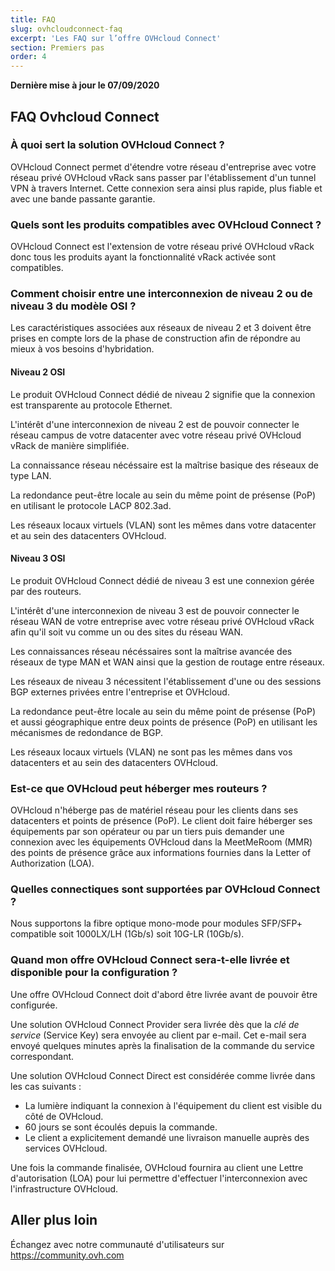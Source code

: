 ```yaml
---
title: FAQ
slug: ovhcloudconnect-faq
excerpt: 'Les FAQ sur l’offre OVHcloud Connect'
section: Premiers pas
order: 4
---
```


**Dernière mise à jour le 07/09/2020**

## FAQ Ovhcloud Connect

### À quoi sert la solution OVHcloud Connect ?

OVHcloud Connect permet d'étendre votre réseau d'entreprise avec votre réseau privé OVHcloud vRack sans passer par l'établissement d'un tunnel VPN à travers Internet. Cette connexion sera ainsi plus rapide, plus fiable et avec une bande passante garantie.

### Quels sont les produits compatibles avec OVHcloud Connect ?

OVHcloud Connect est l'extension de votre réseau privé OVHcloud vRack donc tous les produits ayant la fonctionnalité vRack activée sont compatibles.

### Comment choisir entre une interconnexion de niveau 2 ou de niveau 3 du modèle OSI ?

Les caractéristiques associées aux réseaux de niveau 2 et 3 doivent être prises en compte lors de la phase de construction afin de répondre au mieux à vos besoins d'hybridation.

#### Niveau 2 OSI

Le produit OVHcloud Connect dédié de niveau 2 signifie que la connexion est transparente au protocole Ethernet.

L'intérêt d'une interconnexion de niveau 2 est de pouvoir connecter le réseau campus de votre datacenter avec votre réseau privé OVHcloud vRack de manière simplifiée. 

La connaissance réseau nécéssaire est la maîtrise basique des réseaux de type LAN. 

La redondance peut-être locale au sein du même point de présense (PoP) en utilisant le protocole LACP 802.3ad.

Les réseaux locaux virtuels (VLAN) sont les mêmes dans votre datacenter et au sein des datacenters OVHcloud.

#### Niveau 3 OSI

Le produit OVHcloud Connect dédié de niveau 3 est une connexion gérée par des routeurs. 

L'intérêt d'une interconnexion de niveau 3 est de pouvoir connecter le réseau WAN de votre entreprise avec votre réseau privé OVHcloud vRack afin qu'il soit vu comme un ou des sites du réseau WAN. 

Les connaissances réseau nécéssaires sont la maîtrise avancée des réseaux de type MAN et WAN ainsi que la gestion de routage entre réseaux. 

Les réseaux de niveau 3 nécessitent l'établissement d'une ou des sessions BGP externes privées entre l'entreprise et OVHcloud. 

La redondance peut-être locale au sein du même point de présense (PoP) et aussi géographique entre deux points de présence (PoP) en utilisant les mécanismes de redondance de BGP.

Les réseaux locaux virtuels (VLAN) ne sont pas les mêmes dans vos datacenters et au sein des datacenters OVHcloud.

### Est-ce que OVHcloud peut héberger mes routeurs ?

OVHcloud n'héberge pas de matériel réseau pour les clients dans ses datacenters et points de présence (PoP). Le client doit faire héberger ses équipements par son opérateur ou par un tiers puis demander une connexion avec les équipements OVHcloud dans la MeetMeRoom (MMR) des points de présence grâce aux informations fournies dans la Letter of Authorization (LOA). 

### Quelles connectiques sont supportées par OVHcloud Connect ?

Nous supportons la fibre optique mono-mode pour modules SFP/SFP+ compatible soit 1000LX/LH (1Gb/s) soit 10G-LR (10Gb/s).

### Quand mon offre OVHcloud Connect sera-t-elle livrée et disponible pour la configuration ?

Une offre OVHcloud Connect doit d'abord être livrée avant de pouvoir être configurée.

Une solution OVHcloud Connect Provider sera livrée dès que la *clé de service* (Service Key) sera envoyée au client par e-mail. Cet e-mail sera envoyé quelques minutes après la finalisation de la commande du service correspondant.

Une solution OVHcloud Connect Direct est considérée comme livrée dans les cas suivants :

- La lumière indiquant la connexion à l'équipement du client est visible du côté de OVHcloud.
- 60 jours se sont écoulés depuis la commande.
- Le client a explicitement demandé une livraison manuelle auprès des services OVHcloud.

Une fois la commande finalisée, OVHcloud fournira au client une Lettre d'autorisation (LOA) pour lui permettre d'effectuer l'interconnexion avec l'infrastructure OVHcloud.

## Aller plus loin

Échangez avec notre communauté d'utilisateurs sur <https://community.ovh.com>
